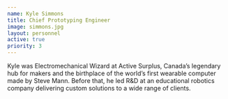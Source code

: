 ```yaml
---
name: Kyle Simmons
title: Chief Prototyping Engineer
image: simmons.jpg
layout: personnel
active: true
priority: 3
---
```

Kyle was Electromechanical Wizard at Active Surplus, Canada’s legendary hub for makers and the birthplace of the world’s first wearable computer made by Steve Mann. Before that, he led R&D at an educational robotics company delivering custom solutions to a wide range of clients.
